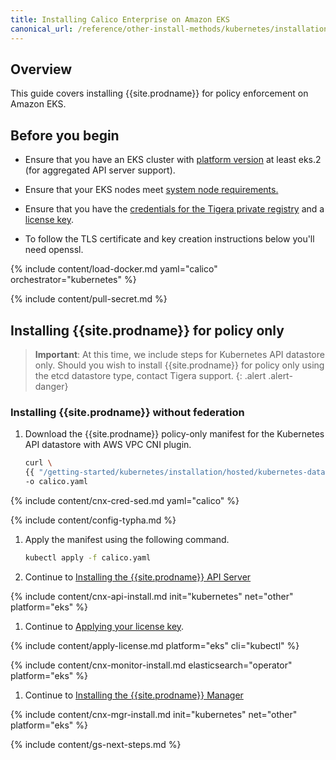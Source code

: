 ```yaml
---
title: Installing Calico Enterprise on Amazon EKS
canonical_url: /reference/other-install-methods/kubernetes/installation/other
---
```


## Overview

This guide covers installing {{site.prodname}} for policy enforcement on Amazon EKS.

## Before you begin

- Ensure that you have an EKS cluster with [platform version](https://docs.aws.amazon.com/eks/latest/userguide/platform-versions.html)
  at least eks.2 (for aggregated API server support).

- Ensure that your EKS nodes meet [system node requirements.]({{site.baseurl}}/getting-started/kubernetes/requirements)

- Ensure that you have the [credentials for the Tigera private registry]({{site.baseurl}}/getting-started/calico-enterprise#obtain-the-private-registry-credentials)
  and a [license key]({{site.baseurl}}/getting-started/calico-enterprise#obtain-a-license-key).

- To follow the TLS certificate and key creation instructions below you'll need openssl.

{% include content/load-docker.md yaml="calico" orchestrator="kubernetes" %}

{% include content/pull-secret.md %}

## <a name="install-cnx"></a>Installing {{site.prodname}} for policy only

> **Important**: At this time, we include steps for Kubernetes API datastore only. Should you wish
> to install {{site.prodname}} for policy only using the etcd datastore type, contact Tigera support.
{: .alert .alert-danger}

### <a name="install-ee-typha-nofed"></a>Installing {{site.prodname}} without federation

1. Download the {{site.prodname}} policy-only manifest for the Kubernetes API datastore with AWS VPC CNI plugin.

   ```bash
   curl \
   {{ "/getting-started/kubernetes/installation/hosted/kubernetes-datastore/policy-only-ecs/1.7/calico-typha.yaml" | absolute_url }} \
   -o calico.yaml
   ```

{% include content/cnx-cred-sed.md yaml="calico" %}

{% include content/config-typha.md %}

1. Apply the manifest using the following command.

   ```bash
   kubectl apply -f calico.yaml
   ```

1. Continue to [Installing the {{site.prodname}} API Server](#installing-the-{{site.prodnamedash}}-api-server)

{% include content/cnx-api-install.md init="kubernetes" net="other" platform="eks" %}

1. Continue to [Applying your license key](#applying-your-license-key).

{% include content/apply-license.md platform="eks" cli="kubectl" %}

{% include content/cnx-monitor-install.md elasticsearch="operator" platform="eks" %}

1. Continue to [Installing the {{site.prodname}} Manager](#installing-the-{{site.prodnamedash}}-manager)

{% include content/cnx-mgr-install.md init="kubernetes" net="other" platform="eks" %}

{% include content/gs-next-steps.md %}
